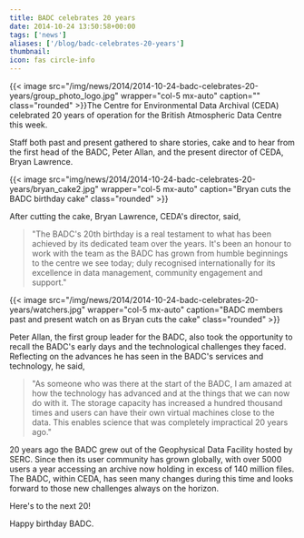 ```yaml
---
title: BADC celebrates 20 years
date: 2014-10-24 13:50:58+00:00
tags: ['news']
aliases: ['/blog/badc-celebrates-20-years']
thumbnail: 
icon: fas circle-info
---
```


{{< image src="/img/news/2014/2014-10-24-badc-celebrates-20-years/group_photo_logo.jpg" wrapper="col-5 mx-auto" caption="" class="rounded" >}}The Centre for Environmental Data Archival (CEDA) celebrated 20 years of operation for the British Atmospheric Data Centre this week.

Staff both past and present gathered to share stories, cake and to hear from the first head of the BADC, Peter Allan, and the present director of CEDA, Bryan Lawrence.

{{< image src="img/news/2014/2014-10-24-badc-celebrates-20-years/bryan_cake2.jpg"  wrapper="col-5 mx-auto" caption="Bryan cuts the BADC birthday cake" class="rounded" >}}

After cutting the cake, Bryan Lawrence, CEDA's director, said,

>"The BADC's 20th birthday is a real testament to what has been achieved by its dedicated team over the years. It's been an honour to work with the team as the BADC has grown from humble beginnings to the centre we see today; duly recognised internationally for its excellence in data management, community engagement and support."

{{< image src="/img/news/2014/2014-10-24-badc-celebrates-20-years/watchers.jpg" wrapper="col-5 mx-auto" caption="BADC members past and present watch on as Bryan cuts the cake" class="rounded" >}}

Peter Allan, the first group leader for the BADC, also took the opportunity to recall the BADC's early days and the technological challenges they faced. Reflecting on the advances he has seen in the BADC's services and technology, he said,

>"As someone who was there at the start of the BADC, I am amazed at how the technology has advanced and at the things that we can now do with it. The storage capacity has increased a hundred thousand times and users can have their own virtual machines close to the data. This enables science that was completely impractical 20 years ago."

20 years ago the BADC grew out of the Geophysical Data Facility hosted by SERC. Since then its user community has grown globally, with over 5000 users a year accessing an archive now holding in excess of 140 million files. The BADC, within CEDA, has seen many changes during this time and looks forward to those new challenges always on the horizon.

Here's to the next 20!

Happy birthday BADC.
